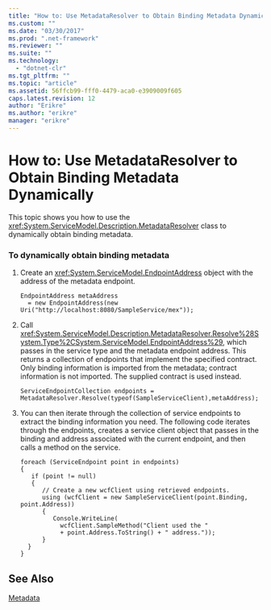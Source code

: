 ```yaml
---
title: "How to: Use MetadataResolver to Obtain Binding Metadata Dynamically | Microsoft Docs"
ms.custom: ""
ms.date: "03/30/2017"
ms.prod: ".net-framework"
ms.reviewer: ""
ms.suite: ""
ms.technology: 
  - "dotnet-clr"
ms.tgt_pltfrm: ""
ms.topic: "article"
ms.assetid: 56ffcb99-fff0-4479-aca0-e3909009f605
caps.latest.revision: 12
author: "Erikre"
ms.author: "erikre"
manager: "erikre"
---
```

# How to: Use MetadataResolver to Obtain Binding Metadata Dynamically
This topic shows you how to use the <xref:System.ServiceModel.Description.MetadataResolver> class to dynamically obtain binding metadata.  
  
### To dynamically obtain binding metadata  
  
1.  Create an <xref:System.ServiceModel.EndpointAddress> object with the address of the metadata endpoint.  
  
    ```  
    EndpointAddress metaAddress  
      = new EndpointAddress(new   Uri("http://localhost:8080/SampleService/mex"));  
    ```  
  
2.  Call <xref:System.ServiceModel.Description.MetadataResolver.Resolve%28System.Type%2CSystem.ServiceModel.EndpointAddress%29>, which passes in the service type and the metadata endpoint address. This returns a collection of endpoints that implement the specified contract. Only binding information is imported from the metadata; contract information is not imported. The supplied contract is used instead.  
  
    ```  
    ServiceEndpointCollection endpoints = MetadataResolver.Resolve(typeof(SampleServiceClient),metaAddress);  
    ```  
  
3.  You can then iterate through the collection of service endpoints to extract the binding information you need. The following code iterates through the endpoints, creates a service client object that passes in the binding and address associated with the current endpoint, and then calls a method on the service.  
  
    ```  
    foreach (ServiceEndpoint point in endpoints)  
    {  
       if (point != null)  
       {  
          // Create a new wcfClient using retrieved endpoints.  
          using (wcfClient = new SampleServiceClient(point.Binding, point.Address))  
          {  
             Console.WriteLine(  
               wcfClient.SampleMethod("Client used the "  
               + point.Address.ToString() + " address."));  
          }  
      }  
    }  
    ```  
  
## See Also  
 [Metadata](../../../../docs/framework/wcf/feature-details/metadata.md)